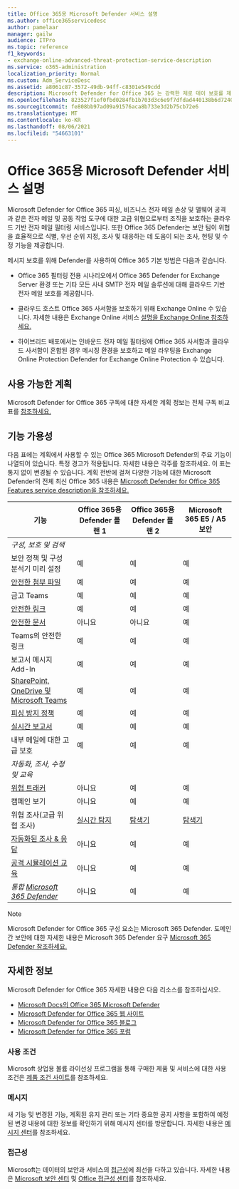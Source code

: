 ```yaml
---
title: Office 365용 Microsoft Defender 서비스 설명
ms.author: office365servicedesc
author: pamelaar
manager: gailw
audience: ITPro
ms.topic: reference
f1_keywords:
- exchange-online-advanced-threat-protection-service-description
ms.service: o365-administration
localization_priority: Normal
ms.custom: Adm_ServiceDesc
ms.assetid: a8061c87-3572-49db-94ff-c8301e549cdd
description: Microsoft Defender for Office 365 는 강력한 제로 데이 보호를 제공하여 알 수 없는 맬웨어 및 바이러스로부터 조직을 보호하는 클라우드 기반 전자 메일 필터링 서비스로, 유해한 링크로부터 조직을 실시간으로 보호하는 기능을 포함합니다.
ms.openlocfilehash: 823527f1ef0fbd0284fb1b703d3c6e9f7dfdad440138b6d724077ad5badb9bca
ms.sourcegitcommit: fe808bb97ad09a91576aca8b733e3d2b75cb72e6
ms.translationtype: MT
ms.contentlocale: ko-KR
ms.lasthandoff: 08/06/2021
ms.locfileid: "54663101"
---
```

# <a name="microsoft-defender-for-office-365-service-description"></a>Office 365용 Microsoft Defender 서비스 설명

Microsoft Defender for Office 365 피싱, 비즈니스 전자 메일 손상 및 맬웨어 공격과 같은 전자 메일 및 공동 작업 도구에 대한 고급 위협으로부터 조직을 보호하는 클라우드 기반 전자 메일 필터링 서비스입니다. 또한 Office 365 Defender는 보안 팀이 위협을 효율적으로 식별, 우선 순위 지정, 조사 및 대응하는 데 도움이 되는 조사, 헌팅 및 수정 기능을 제공합니다.

메시지 보호를 위해 Defender를 사용하여 Office 365 기본 방법은 다음과 같습니다.

- Office 365 필터링 전용 시나리오에서 Office 365 Defender for Exchange Server 환경 또는 기타 모든 사내 SMTP 전자 메일 솔루션에 대해 클라우드 기반 전자 메일 보호를 제공합니다.

- 클라우드 호스트 Office 365 사서함을 보호하기 위해 Exchange Online 수 있습니다. 자세한 내용은 Exchange Online 서비스 [설명을 Exchange Online 참조하세요.](exchange-online-service-description/exchange-online-service-description.md)

- 하이브리드 배포에서는 인바운드 전자 메일 필터링에 Office 365 사서함과 클라우드 사서함이 혼합된 경우 메시징 환경을 보호하고 메일 라우팅을 Exchange Online Protection Defender for Exchange Online Protection 수 있습니다.

## <a name="available-plans"></a>사용 가능한 계획

Microsoft Defender for Office 365 구독에 대한 자세한 계획 정보는 전체 구독 비교 표를 [참조하세요.](https://go.microsoft.com/fwlink/?linkid=2139145)

## <a name="feature-availability"></a>기능 가용성

다음 표에는 계획에서 사용할 수 있는 Office 365 Microsoft Defender의 주요 기능이 나열되어 있습니다. 특정 경고가 적용됩니다. 자세한 내용은 각주를 참조하세요. 이 표는 통지 없이 변경될 수 있습니다. 계획 전반에 걸쳐 다양한 기능에 대한 Microsoft Defender의 전체 최신 Office 365 내용은 [Microsoft Defender for Office 365 Features service description을 참조하세요.](microsoft-defender-for-office-365-features.md)

| 기능 | Office 365용 Defender 플랜 1 | Office 365용 Defender 플랜 2 | Microsoft 365 E5 / A5 보안 |
|---------|--------------------------------|--------------------------------|--------------------------------|
| *구성, 보호 및 검색* | | | |
| 보안 정책 및 구성 분석기 미리 설정 | 예 | 예 | 예 |
| [안전한 첨부 파일](microsoft-defender-for-office-365-features.md#safe-attachments) | 예 | 예 | 예 |
| 금고 Teams | 예 | 예 | 예 |
| [안전한 링크](microsoft-defender-for-office-365-features.md#safe-links) | 예 | 예 | 예 |
| [안전한 문서](microsoft-defender-for-office-365-features.md#safe-documents) | 아니요 | 아니요 | 예 |
| Teams의 안전한 링크 | 예 | 예 | 예 |
| 보고서 메시지 Add-In | 예 | 예 | 예 |
| [SharePoint, OneDrive 및 Microsoft Teams](microsoft-defender-for-office-365-features.md#protection-for-sharepoint-onedrive-and-microsoft-teams) | 예 | 예 | 예 |
| [피싱 방지 정책](microsoft-defender-for-office-365-features.md#anti-phishing-policies) | 예 | 예 | 예 |
| [실시간 보고서](microsoft-defender-for-office-365-features.md#real-time-reports) | 예 | 예 | 예 |
| 내부 메일에 대한 고급 보호 | 예 | 예 | 예 |
| *자동화, 조사, 수정 및 교육* | | | |
| [위협 트래커](microsoft-defender-for-office-365-features.md#threat-trackers) | 아니요 | 예 | 예 |
| 캠페인 보기 | 아니요 | 예 | 예 |
| 위협 조사(고급 위협 조사) | [실시간 탐지](microsoft-defender-for-office-365-features.md#real-time-detections) | [탐색기](microsoft-defender-for-office-365-features.md#threat-explorer) | [탐색기](microsoft-defender-for-office-365-features.md#threat-explorer) |
| [자동화된 조사 & 응답](microsoft-defender-for-office-365-features.md#automated-investigation--response) | 아니요 | 예 | 예 |
| [공격 시뮬레이션 교육](microsoft-defender-for-office-365-features.md#attack-simulation-training) | 아니요 | 예 | 예 |
| *통합 [Microsoft 365 Defender](/microsoft-365/security/defender/microsoft-365-defender)* | 아니요 | 예 | 예 |

> [!NOTE]
> Microsoft Defender for Office 365 구성 요소는 Microsoft 365 Defender. 도메인 간 보안에 대한 자세한 내용은 Microsoft 365 Defender 요구 [Microsoft 365 Defender 참조하세요.](/microsoft-365/security/mtp/prerequisites)

## <a name="learn-more"></a>자세한 정보

Microsoft Defender for Office 365 자세한 내용은 다음 리소스를 참조하십시오.

- [Microsoft Docs의 Office 365 Microsoft Defender](/microsoft-365/security/office-365-security/defender-for-office-365)
- [Microsoft Defender for Office 365 웹 사이트](https://www.microsoft.com/security/business/threat-protection/office-365-defender)
- [Microsoft Defender for Office 365 블로그](https://techcommunity.microsoft.com/t5/microsoft-defender-for-office/bg-p/MicrosoftDefenderforOffice365Blog)
- [Microsoft Defender for Office 365 포럼](https://techcommunity.microsoft.com/t5/microsoft-defender-for-office/bd-p/MicrosoftDefenderforOffice365)

### <a name="licensing-terms"></a>사용 조건

Microsoft 상업용 볼륨 라이선싱 프로그램을 통해 구매한 제품 및 서비스에 대한 사용 조건은 [제품 조건 사이트](https://www.microsoft.com/licensing/terms/)를 참조하세요.

### <a name="messaging"></a>메시지

새 기능 및 변경된 기능, 계획된 유지 관리 또는 기타 중요한 공지 사항을 포함하여 예정된 변경 내용에 대한 정보를 확인하기 위해 메시지 센터를 방문합니다. 자세한 내용은 [메시지 센터](/microsoft-365/admin/manage/message-center)를 참조하세요.

### <a name="accessibility"></a>접근성

Microsoft는 데이터의 보안과 서비스의 [접근성](https://www.microsoft.com/trust-center/compliance/accessibility)에 최선을 다하고 있습니다. 자세한 내용은 [Microsoft 보안 센터](https://www.microsoft.com/trust-center) 및 [Office 접근성 센터](https://support.office.com/article/ecab0fcf-d143-4fe8-a2ff-6cd596bddc6d)를 참조하세요.
